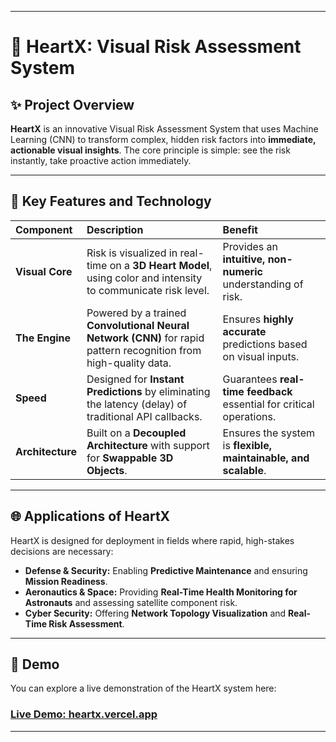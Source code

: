 -----

# 💖 HeartX: Visual Risk Assessment System

## ✨ Project Overview

**HeartX** is an innovative Visual Risk Assessment System that uses Machine Learning (CNN) to transform complex, hidden risk factors into **immediate, actionable visual insights**. The core principle is simple: see the risk instantly, take proactive action immediately.

-----

## 🚀 Key Features and Technology

| Component | Description | Benefit |
| :--- | :--- | :--- |
| **Visual Core** | Risk is visualized in real-time on a **3D Heart Model**, using color and intensity to communicate risk level. | Provides an **intuitive, non-numeric** understanding of risk. |
| **The Engine** | Powered by a trained **Convolutional Neural Network (CNN)** for rapid pattern recognition from high-quality data. | Ensures **highly accurate** predictions based on visual inputs. |
| **Speed** | Designed for **Instant Predictions** by eliminating the latency (delay) of traditional API callbacks. | Guarantees **real-time feedback** essential for critical operations. |
| **Architecture** | Built on a **Decoupled Architecture** with support for **Swappable 3D Objects**. | Ensures the system is **flexible, maintainable, and scalable**. |

-----

## 🌐 Applications of HeartX

HeartX is designed for deployment in fields where rapid, high-stakes decisions are necessary:

  * **Defense & Security:** Enabling **Predictive Maintenance** and ensuring **Mission Readiness**.
  * **Aeronautics & Space:** Providing **Real-Time Health Monitoring for Astronauts** and assessing satellite component risk.
  * **Cyber Security:** Offering **Network Topology Visualization** and **Real-Time Risk Assessment**.

-----

## 🔗 Demo

You can explore a live demonstration of the HeartX system here:

### **[Live Demo: heartx.vercel.app](https://www.google.com/search?q=heartx.vercel.app)**

-----
